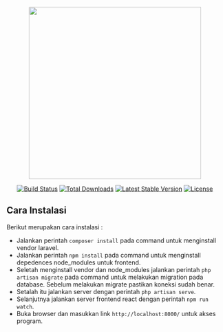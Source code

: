 <p align="center"><a href="https://laravel.com" target="_blank"><img src="https://raw.githubusercontent.com/laravel/art/master/logo-lockup/5%20SVG/2%20CMYK/1%20Full%20Color/laravel-logolockup-cmyk-red.svg" width="400"></a></p>

<p align="center">
<a href="https://travis-ci.org/laravel/framework"><img src="https://travis-ci.org/laravel/framework.svg" alt="Build Status"></a>
<a href="https://packagist.org/packages/laravel/framework"><img src="https://img.shields.io/packagist/dt/laravel/framework" alt="Total Downloads"></a>
<a href="https://packagist.org/packages/laravel/framework"><img src="https://img.shields.io/packagist/v/laravel/framework" alt="Latest Stable Version"></a>
<a href="https://packagist.org/packages/laravel/framework"><img src="https://img.shields.io/packagist/l/laravel/framework" alt="License"></a>
</p>

## Cara Instalasi
Berikut merupakan cara instalasi :
- Jalankan perintah `composer install` pada command untuk menginstall vendor laravel.
- Jalankan perintah `npm install` pada command untuk menginstall depedences node_modules untuk frontend.
- Seletah menginstall vendor dan node_modules jalankan perintah `php artisan migrate` pada command untuk melakukan migration pada database. Sebelum melakukan migrate pastikan koneksi sudah benar.
- Setalah itu jalankan server dengan perintah `php artisan serve`.
- Selanjutnya jalankan server frontend react dengan perintah `npm run watch`.
- Buka browser dan masukkan link `http://localhost:8000/` untuk akses program.